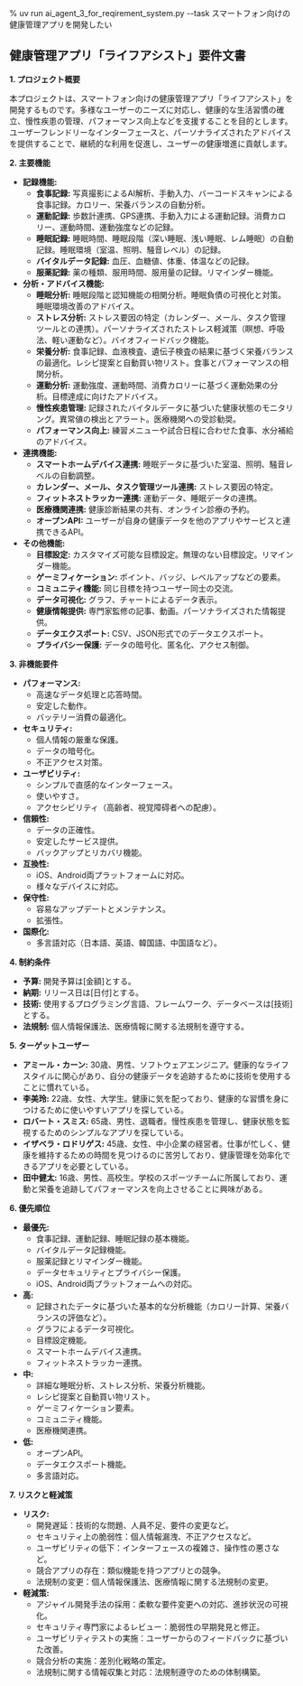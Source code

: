 % uv run ai_agent_3_for_reqirement_system.py --task スマートフォン向けの健康管理アプリを開発したい

## 健康管理アプリ「ライフアシスト」要件文書

**1. プロジェクト概要**

本プロジェクトは、スマートフォン向けの健康管理アプリ「ライフアシスト」を開発するものです。多様なユーザーのニーズに対応し、健康的な生活習慣の確立、慢性疾患の管理、パフォーマンス向上などを支援することを目的とします。ユーザーフレンドリーなインターフェースと、パーソナライズされたアドバイスを提供することで、継続的な利用を促進し、ユーザーの健康増進に貢献します。

**2. 主要機能**

*   **記録機能:**
    *   **食事記録:** 写真撮影によるAI解析、手動入力、バーコードスキャンによる食事記録。カロリー、栄養バランスの自動分析。
    *   **運動記録:** 歩数計連携、GPS連携、手動入力による運動記録。消費カロリー、運動時間、運動強度などの記録。
    *   **睡眠記録:** 睡眠時間、睡眠段階（深い睡眠、浅い睡眠、レム睡眠）の自動記録。睡眠環境（室温、照明、騒音レベル）の記録。
    *   **バイタルデータ記録:** 血圧、血糖値、体重、体温などの記録。
    *   **服薬記録:** 薬の種類、服用時間、服用量の記録。リマインダー機能。
*   **分析・アドバイス機能:**
    *   **睡眠分析:** 睡眠段階と認知機能の相関分析。睡眠負債の可視化と対策。睡眠環境改善のアドバイス。
    *   **ストレス分析:** ストレス要因の特定（カレンダー、メール、タスク管理ツールとの連携）。パーソナライズされたストレス軽減策（瞑想、呼吸法、軽い運動など）。バイオフィードバック機能。
    *   **栄養分析:** 食事記録、血液検査、遺伝子検査の結果に基づく栄養バランスの最適化。レシピ提案と自動買い物リスト。食事とパフォーマンスの相関分析。
    *   **運動分析:** 運動強度、運動時間、消費カロリーに基づく運動効果の分析。目標達成に向けたアドバイス。
    *   **慢性疾患管理:** 記録されたバイタルデータに基づいた健康状態のモニタリング。異常値の検出とアラート。医療機関への受診勧奨。
    *   **パフォーマンス向上:** 練習メニューや試合日程に合わせた食事、水分補給のアドバイス。
*   **連携機能:**
    *   **スマートホームデバイス連携:** 睡眠データに基づいた室温、照明、騒音レベルの自動調整。
    *   **カレンダー、メール、タスク管理ツール連携:** ストレス要因の特定。
    *   **フィットネストラッカー連携:** 運動データ、睡眠データの連携。
    *   **医療機関連携:** 健康診断結果の共有、オンライン診療の予約。
    *   **オープンAPI:** ユーザーが自身の健康データを他のアプリやサービスと連携できるAPI。
*   **その他機能:**
    *   **目標設定:** カスタマイズ可能な目標設定。無理のない目標設定。リマインダー機能。
    *   **ゲーミフィケーション:** ポイント、バッジ、レベルアップなどの要素。
    *   **コミュニティ機能:** 同じ目標を持つユーザー同士の交流。
    *   **データ可視化:** グラフ、チャートによるデータ表示。
    *   **健康情報提供:** 専門家監修の記事、動画。パーソナライズされた情報提供。
    *   **データエクスポート:** CSV、JSON形式でのデータエクスポート。
    *   **プライバシー保護:** データの暗号化、匿名化、アクセス制御。

**3. 非機能要件**

*   **パフォーマンス:**
    *   高速なデータ処理と応答時間。
    *   安定した動作。
    *   バッテリー消費の最適化。
*   **セキュリティ:**
    *   個人情報の厳重な保護。
    *   データの暗号化。
    *   不正アクセス対策。
*   **ユーザビリティ:**
    *   シンプルで直感的なインターフェース。
    *   使いやすさ。
    *   アクセシビリティ（高齢者、視覚障碍者への配慮）。
*   **信頼性:**
    *   データの正確性。
    *   安定したサービス提供。
    *   バックアップとリカバリ機能。
*   **互換性:**
    *   iOS、Android両プラットフォームに対応。
    *   様々なデバイスに対応。
*   **保守性:**
    *   容易なアップデートとメンテナンス。
    *   拡張性。
*   **国際化:**
    *   多言語対応（日本語、英語、韓国語、中国語など）。

**4. 制約条件**

*   **予算:** 開発予算は[金額]とする。
*   **納期:** リリース日は[日付]とする。
*   **技術:** 使用するプログラミング言語、フレームワーク、データベースは[技術]とする。
*   **法規制:** 個人情報保護法、医療情報に関する法規制を遵守する。

**5. ターゲットユーザー**

*   **アミール・カーン:** 30歳、男性、ソフトウェアエンジニア。健康的なライフスタイルに関心があり、自分の健康データを追跡するために技術を使用することに慣れている。
*   **李美玲:** 22歳、女性、大学生。健康に気を配っており、健康的な習慣を身につけるために使いやすいアプリを探している。
*   **ロバート・スミス:** 65歳、男性、退職者。慢性疾患を管理し、健康状態を監視するためのシンプルなアプリを探している。
*   **イザベラ・ロドリゲス:** 45歳、女性、中小企業の経営者。仕事が忙しく、健康を維持するための時間を見つけるのに苦労しており、健康管理を効率化できるアプリを必要としている。
*   **田中健太:** 16歳、男性、高校生。学校のスポーツチームに所属しており、運動と栄養を追跡してパフォーマンスを向上させることに興味がある。

**6. 優先順位**

*   **最優先:**
    *   食事記録、運動記録、睡眠記録の基本機能。
    *   バイタルデータ記録機能。
    *   服薬記録とリマインダー機能。
    *   データセキュリティとプライバシー保護。
    *   iOS、Android両プラットフォームへの対応。
*   **高:**
    *   記録されたデータに基づいた基本的な分析機能（カロリー計算、栄養バランスの評価など）。
    *   グラフによるデータ可視化。
    *   目標設定機能。
    *   スマートホームデバイス連携。
    *   フィットネストラッカー連携。
*   **中:**
    *   詳細な睡眠分析、ストレス分析、栄養分析機能。
    *   レシピ提案と自動買い物リスト。
    *   ゲーミフィケーション要素。
    *   コミュニティ機能。
    *   医療機関連携。
*   **低:**
    *   オープンAPI。
    *   データエクスポート機能。
    *   多言語対応。

**7. リスクと軽減策**

*   **リスク:**
    *   開発遅延：技術的な問題、人員不足、要件の変更など。
    *   セキュリティ上の脆弱性：個人情報漏洩、不正アクセスなど。
    *   ユーザビリティの低下：インターフェースの複雑さ、操作性の悪さなど。
    *   競合アプリの存在：類似機能を持つアプリとの競争。
    *   法規制の変更：個人情報保護法、医療情報に関する法規制の変更。
*   **軽減策:**
    *   アジャイル開発手法の採用：柔軟な要件変更への対応、進捗状況の可視化。
    *   セキュリティ専門家によるレビュー：脆弱性の早期発見と修正。
    *   ユーザビリティテストの実施：ユーザーからのフィードバックに基づいた改善。
    *   競合分析の実施：差別化戦略の策定。
    *   法規制に関する情報収集と対応：法規制遵守のための体制構築。
